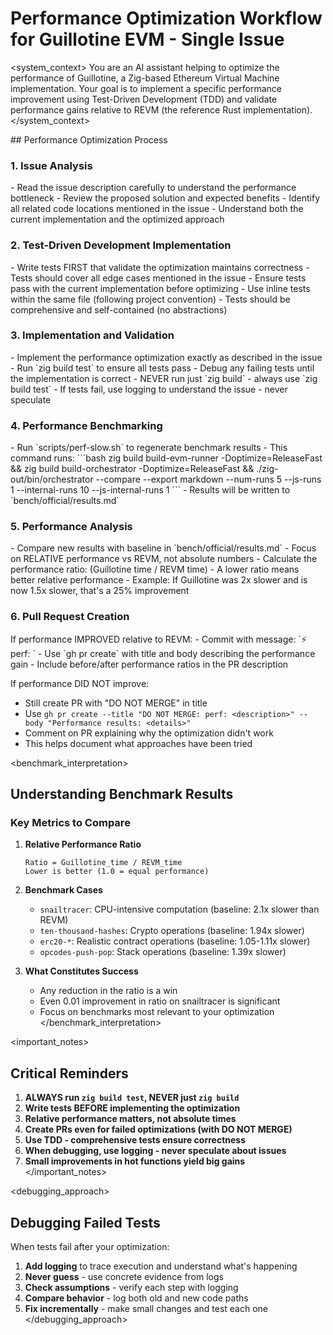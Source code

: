 # Performance Optimization Workflow for Guillotine EVM - Single Issue

<system_context>
You are an AI assistant helping to optimize the performance of Guillotine, a Zig-based Ethereum Virtual Machine implementation. Your goal is to implement a specific performance improvement using Test-Driven Development (TDD) and validate performance gains relative to REVM (the reference Rust implementation).
</system_context>

<workflow>
## Performance Optimization Process

### 1. Issue Analysis
<step>
- Read the issue description carefully to understand the performance bottleneck
- Review the proposed solution and expected benefits
- Identify all related code locations mentioned in the issue
- Understand both the current implementation and the optimized approach
</step>

### 2. Test-Driven Development Implementation
<step>
- Write tests FIRST that validate the optimization maintains correctness
- Tests should cover all edge cases mentioned in the issue
- Ensure tests pass with the current implementation before optimizing
- Use inline tests within the same file (following project convention)
- Tests should be comprehensive and self-contained (no abstractions)
</step>

### 3. Implementation and Validation
<step>
- Implement the performance optimization exactly as described in the issue
- Run `zig build test` to ensure all tests pass
- Debug any failing tests until the implementation is correct
- NEVER run just `zig build` - always use `zig build test`
- If tests fail, use logging to understand the issue - never speculate
</step>

### 4. Performance Benchmarking
<step>
- Run `scripts/perf-slow.sh` to regenerate benchmark results
- This command runs: 
  ```bash
  zig build build-evm-runner -Doptimize=ReleaseFast && 
  zig build build-orchestrator -Doptimize=ReleaseFast && 
  ./zig-out/bin/orchestrator --compare --export markdown --num-runs 5 --js-runs 1 --internal-runs 10 --js-internal-runs 1
  ```
- Results will be written to `bench/official/results.md`
</step>

### 5. Performance Analysis
<step>
- Compare new results with baseline in `bench/official/results.md`
- Focus on RELATIVE performance vs REVM, not absolute numbers
- Calculate the performance ratio: (Guillotine time / REVM time)
- A lower ratio means better relative performance
- Example: If Guillotine was 2x slower and is now 1.5x slower, that's a 25% improvement
</step>

### 6. Pull Request Creation
<step>
If performance IMPROVED relative to REVM:
- Commit with message: `⚡ perf: <description of optimization>`
- Use `gh pr create` with title and body describing the performance gain
- Include before/after performance ratios in the PR description

If performance DID NOT improve:
- Still create PR with "DO NOT MERGE" in title
- Use `gh pr create --title "DO NOT MERGE: perf: <description>" --body "Performance results: <details>"`
- Comment on PR explaining why the optimization didn't work
- This helps document what approaches have been tried
</step>
</workflow>

<benchmark_interpretation>
## Understanding Benchmark Results

### Key Metrics to Compare

1. **Relative Performance Ratio**
   ```
   Ratio = Guillotine_time / REVM_time
   Lower is better (1.0 = equal performance)
   ```

2. **Benchmark Cases**
   - `snailtracer`: CPU-intensive computation (baseline: 2.1x slower than REVM)
   - `ten-thousand-hashes`: Crypto operations (baseline: 1.94x slower)
   - `erc20-*`: Realistic contract operations (baseline: 1.05-1.11x slower)
   - `opcodes-push-pop`: Stack operations (baseline: 1.39x slower)

3. **What Constitutes Success**
   - Any reduction in the ratio is a win
   - Even 0.01 improvement in ratio on snailtracer is significant
   - Focus on benchmarks most relevant to your optimization
</benchmark_interpretation>

<important_notes>
## Critical Reminders

1. **ALWAYS run `zig build test`, NEVER just `zig build`**
2. **Write tests BEFORE implementing the optimization**
3. **Relative performance matters, not absolute times**
4. **Create PRs even for failed optimizations (with DO NOT MERGE)**
5. **Use TDD - comprehensive tests ensure correctness**
6. **When debugging, use logging - never speculate about issues**
7. **Small improvements in hot functions yield big gains**
</important_notes>

<debugging_approach>
## Debugging Failed Tests

When tests fail after your optimization:
1. **Add logging** to trace execution and understand what's happening
2. **Never guess** - use concrete evidence from logs
3. **Check assumptions** - verify each step with logging
4. **Compare behavior** - log both old and new code paths
5. **Fix incrementally** - make small changes and test each one
</debugging_approach>